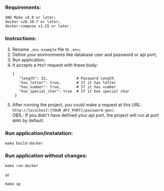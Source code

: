 ### Requirements:
```shell script
GNU Make v4.0 or later;
docker v20.10.7 or later;
docker-compose v1.25 or later.
```
### Instructions:
1. Rename `.env.example` file to `.env`; 
2. Define your environments like database user and password or api port;
3. Run application;
4. It accepts a `POST` request with these body:
   ```shell script
   {
      "length": 32,             # Password Length
      "has_letter": true,       # If it has letter
      "has_number": true,       # If it has number
      "has_special_char": true  # If it has special char
    }
   ```
5. After running the project, you could make a request at this URL: `http://localhost:{YOUR_API_PORT}/password-gen/`.<br />
OBS.: If you didn't have defined your api port, the project will run at port `8095` by default.

### Run application/instalation:
```shell script
make build-docker
```

### Run application without changes:
```shell script
make run-docker
```
or
```shell script
make up
```
